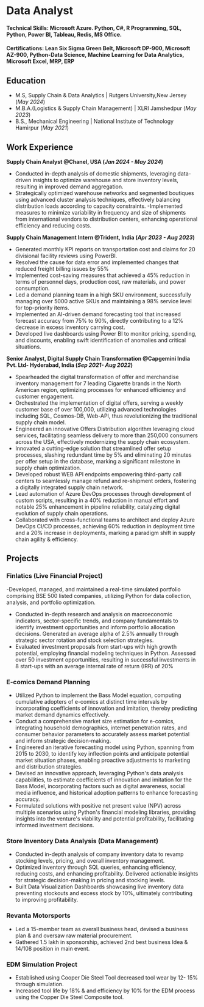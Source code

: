 # Data Analyst

#### Technical Skills: Microsoft Azure. Python, C#, R Programming, SQL, Python, Power BI, Tableau, Redis, MS Office.

#### Certifications: Lean Six Sigma Green Belt, Microsoft DP-900, Microsoft AZ-900, Python-Data Science, Machine Learning for Data Analytics, Microsoft Excel, MRP, ERP

## Education
- M.S, Supply Chain & Data Analytics          | Rutgers University,New Jersey (_May 2024_)								       		
- M.B.A.(Logistics & Supply Chain Management) | XLRI Jamshedpur (_May 2023_)	 			        		
- B.S., Mechanical Engineering                | National Institute of Technology Hamirpur (_May 2021_)

## Work Experience
**Supply Chain Analyst @Chanel, USA  (_Jan 2024 - May 2024_)**
- Conducted in-depth analysis of domestic shipments, leveraging data-driven insights to optimize warehouse and store inventory levels, resulting in improved demand aggregation.
- Strategically optimized warehouse networks and segmented boutiques using advanced cluster analysis techniques, effectively balancing distribution loads according to capacity constraints.
-Implemented measures to minimize variability in frequency and size of shipments from international vendors to distribution centers, enhancing operational efficiency and reducing costs.

**Supply Chain Management Intern @Trident, India  (_Apr 2023 - Aug 2023_)**
-	Generated monthly KPI reports on transportation cost and claims for 20 divisional facility reviews using PowerBI.
-	Resolved the cause for data error and implemented changes that reduced freight billing issues by 55%
-	Implemented cost-saving measures that achieved a 45% reduction in terms of personnel days, production cost, raw materials, and power consumption.
-	Led a demand planning team in a high SKU environment, successfully managing over 5000 active SKUs and maintaining a 98% service level for top-priority items.
-	Implemented an AI-driven demand forecasting tool that increased forecast accuracy from 75% to 90%, directly contributing to a 12% decrease in excess inventory carrying cost.
-	Developed live dashboards using Power BI to monitor pricing, spending, and discounts, enabling swift identification of anomalies and critical situations.

**Senior Analyst, Digital Supply Chain Transformation @Capgemini India Pvt. Ltd- Hyderabad, India  (_Sep 2021- Aug 2022_)**
- Spearheaded the digital transformation of offer and merchandise inventory management for 7 leading Cigarette brands in the North American region, optimizing processes for enhanced efficiency and customer engagement.
- Orchestrated the implementation of digital offers, serving a weekly customer base of over 100,000, utilizing advanced technologies including SQL, Cosmos-DB, Web-API, thus revolutionizing the traditional supply chain model.
- Engineered an innovative Offers Distribution algorithm leveraging cloud services, facilitating seamless delivery to more than 250,000 consumers across the USA, effectively modernizing the supply chain ecosystem.
- Innovated a cutting-edge solution that streamlined offer setup processes, slashing redundant time by 5% and eliminating 20 minutes per offer setup in the database, marking a significant milestone in supply chain optimization.
- Developed robust WEB API endpoints empowering third-party call centers to seamlessly manage refund and re-shipment orders, fostering a digitally integrated supply chain network.
- Lead automation of Azure DevOps processes through development of custom scripts, resulting in a 40% reduction in manual effort and notable 25% enhancement in pipeline reliability, catalyzing digital evolution of supply chain operations.
- Collaborated with cross-functional teams to architect and deploy Azure DevOps CI/CD processes, achieving 60% reduction in deployment time and a 20% increase in deployments, marking a paradigm shift in supply chain agility & efficiency.


## Projects
### Finlatics (Live Financial Project)
-Developed, managed, and maintained a real-time simulated portfolio comprising BSE 500 listed companies, utilizing Python for data collection, analysis, and portfolio optimization.
- Conducted in-depth research and analysis on macroeconomic indicators, sector-specific trends, and company fundamentals to identify investment opportunities and inform portfolio allocation decisions. Generated an average alpha of 2.5% annually through strategic sector rotation and stock selection strategies.
- Evaluated investment proposals from start-ups with high growth potential, employing financial modeling techniques in Python. Assessed over 50 investment opportunities, resulting in successful investments in 8 start-ups with an average internal rate of return (IRR) of 20%


### E-comics Demand Planning
- Utilized Python to implement the Bass Model equation, computing cumulative adopters of e-comics at distinct time intervals by incorporating coefficients of innovation and imitation, thereby predicting market demand dynamics effectively.
- Conduct a comprehensive market size estimation for e-comics, integrating household demographics, internet penetration rates, and consumer behavior parameters to accurately assess market potential and inform strategic decision-making.
- Engineered an iterative forecasting model using Python, spanning from 2015 to 2030, to identify key inflection points and anticipate potential market situation phases, enabling proactive adjustments to marketing and distribution strategies.
- Devised an innovative approach, leveraging Python's data analysis capabilities, to estimate coefficients of innovation and imitation for the Bass Model, incorporating factors such as digital awareness, social media influence, and historical adoption patterns to enhance forecasting accuracy.
- Formulated solutions with positive net present value (NPV) across multiple scenarios using Python's financial modeling libraries, providing insights into the venture's viability and potential profitability, facilitating informed investment decisions.

### Store Inventory Data Analysis (Data Management) 
- Conducted in-depth analysis of company inventory data to revamp stocking levels, pricing, and overall inventory management.
- Optimized inventory through SQL queries, enhancing efficiency, reducing costs, and enhancing profitability. Delivered actionable insights for strategic decision-making in pricing and stocking levels.
- Built Data Visualization Dashboards showcasing live inventory data preventing stockouts and excess stock by 10%, ultimately contributing to improving profitability.

### Revanta Motorsports 
- Led a 15-member team as overall business head, devised a business plan & and oversaw raw material procurement.
- Gathered 1.5 lakh in sponsorship, achieved 2nd best business Idea & 14/108 position in main event.

### EDM Simulation Project
- Established using Cooper Die Steel Tool decreased tool wear by 12- 15% through simulation.
- Increased tool life by 18% & and efficiency by 10% for the EDM process using the Copper Die Steel Composite tool.


